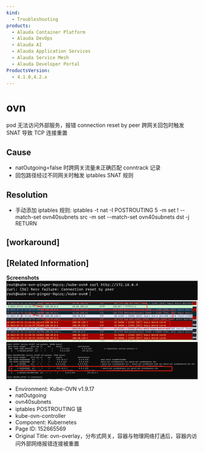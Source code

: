 ```yaml
---
kind:
  - Troubleshooting
products:
  - Alauda Container Platform
  - Alauda DevOps
  - Alauda AI
  - Alauda Application Services
  - Alauda Service Mesh
  - Alauda Developer Portal
ProductsVersion:
  - 4.1.0,4.2.x
---
```

<!-- A type of document that involves encountering a fault, diagnosing it, performing root cause analysis, and providing solutions. -->

# ovn

pod 无法访问外部服务，报错 connection reset by peer 跨网关回包时触发 SNAT 导致 TCP 连接重置

## Cause
- natOutgoing=false 时跨网关流量未正确匹配 conntrack 记录
- 回包路径经过不同网关时触发 iptables SNAT 规则

## Resolution
- 手动添加 iptables 规则: iptables -t nat -I POSTROUTING 5 -m set ! --match-set ovn40subnets src -m set --match-set ovn40subnets dst -j RETURN

## [workaround]

## [Related Information]
**Screenshots**
![](assets/ovn-overlay-fen-bu-shi-wang-guan-rong-qi-yu-wu-li-wang-luo-da-tong-hou-rong-qi-n/image2023-7-27_14-53-40.png)
![](assets/ovn-overlay-fen-bu-shi-wang-guan-rong-qi-yu-wu-li-wang-luo-da-tong-hou-rong-qi-n/image2023-7-27_14-57-41.png)
![](assets/ovn-overlay-fen-bu-shi-wang-guan-rong-qi-yu-wu-li-wang-luo-da-tong-hou-rong-qi-n/image2023-7-27_15-6-45.png)
- Environment: Kube-OVN v1.9.17
- natOutgoing
- ovn40subnets
- iptables POSTROUTING 链
- kube-ovn-controller
- Component: Kubernetes
- Page ID: 152665569
- Original Title: ovn-overlay，分布式网关，容器与物理网络打通后，容器内访问外部网络报错连接被重置
